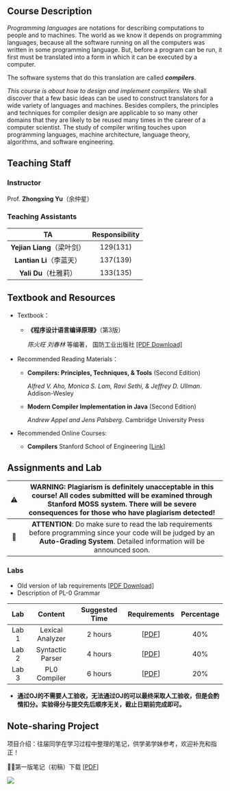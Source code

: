 ## Course Description

*Programming languages* are notations for describing computations to people and to machines. The world as we know it depends on programming languages, because all the software running on all the computers was written in some programming language. But, before a program can be run, it first must be translated into a form in which it can be executed by a computer.

The software systems that do this translation are called ***compilers***.

*This course is about how to design and implement compilers.* We shall discover that a few basic ideas can be used to construct translators for a wide variety of languages and machines. Besides compilers, the principles and techniques for compiler design are applicable to so many other domains that they are likely to be reused many times in the career of a computer scientist. The study of compiler writing touches upon programming languages, machine architecture, language theory, algorithms, and software engineering.


<!--
## Teaching Staff
### Instructor

Prof. **Lirong Wang**（王丽蓉）
  + Contact: wanglr@sdu.edu.cn
  + Office: Room 208-2, Building N3, Qingdao Campus, SDU
-->

## Teaching Staff
### Instructor

Prof. **Zhongxing Yu**（余仲星）


### Teaching Assistants

|TA|Responsibility|
|:-:|:-:|
|**Yejian Liang**（梁叶剑）|129(131)|
|**Lantian Li**（李蓝天）|137(139)|
|**Yali Du**（杜雅莉）|133(135)|

<!--
## Time and Location

| Class |       Lecture Venue         |    Lab Venue     |   Time  |
| :---: | :-------------------------: | :--------------: | :-----: |
| 1 & 2 | Room N406, Zhensheng Garden | [to be announced] |10:10~12:00 MON. <br> 10:10~12:00 THUR.|
| 3 & 4 | Room N403, Zhensheng Garden | [to be announced] |14:00~15:50 MON. <br> 16:10~18:00 TUES.|


+ Course Duration: Week 1 to 17, Spring 2021.

+ Two lectures per week, lab starts from week 8.

+ 68 lecture hours in total, including 16 lab hours.
-->
## Textbook and Resources

+ Textbook：

  + **《程序设计语言编译原理》**（第3版）

     *陈火旺 刘春林* 等编著， 国防工业出版社 [[PDF Download]](./pdf/books/textbook.pdf)

+ Recommended Reading Materials：
	
	+ **Compilers: Principles, Techniques, & Tools**  (Second Edition)
	
	  *Alfred V. Aho, Monica S. Lam, Ravi Sethi, & Jeffrey D. Ullman*. Addison-Wesley
	
	+ **Modern Compiler Implementation in Java**  (Second Edition)
	
	  *Andrew Appel and Jens Palsberg*. Cambridge University Press
	
+ Recommended Online Courses:
	
	+ **Compilers**  Stanford School of Engineering  [[Link]](https://online.stanford.edu/courses/soe-ycscs1-compilers)

<!--
+ Slides and Tutorials:
	
	+ Chapter1: Introduction to Compilers [[Slides Download]](./pdf/slides/chapter1_intro.pdf)
	+ Chapter2: High-level Language and Grammar Representation [[Slides Download]](./pdf/slides/chapter2_grammar.pdf)
	+ Chapter3: Lexical Analysis [[Slides Download]](./pdf/slides/chapter3_lexical.pdf)
	+ Chapter4: Syntax Analysis Top-Down Parsing [[Slides Download]](./pdf/slides/chapter4_syntax_top_down.pdf)
	+ Chapter5: Syntax Analysis Bottom-Up Parsing[[Slides Download]](./pdf/slides/chapter5_syntax_bottom_up.pdf)
	+ Chapter6: Syntax-Directed Translator
	+ Chapter7: Semantic Analysis and Intermediate Code Generation
	+ ... ...
-->
## Assignments and Lab

| :warning: | WARNING: Plagiarism is definitely unacceptable in this course! All codes submitted will be examined through Stanford MOSS system. There will be severe consequences for those who have plagiarism detected! |
|:-:|:-:|
| :memo:    | **ATTENTION**: Do make sure to read the lab requirements before programming since your code will be judged by an **Auto-Grading System**. Detailed information will be announced soon. |

<!--
### Submission Guidelines

+ Assignment Submission:
  + Please upload the electronic version of your homework to **SDU Cloud**
    + Class 1 Link: https://icloud.qd.sdu.edu.cn:7777/link/C69B22D5CACF35FB7D354474E84B1832
    + Class 2 Link: https://icloud.qd.sdu.edu.cn:7777/link/5E550E9732313E9A1BBC1A128B80A7A8
    + Class 3 Link: https://icloud.qd.sdu.edu.cn:7777/link/2557995A2AF1D6816D6C21032E0D4825
    + Class 4 Link: https://icloud.qd.sdu.edu.cn:7777/link/F528DAAEC93BC115E12633C5E50AED21
  + Requirements：
  	+ Complete independently! You may discuss with your classmates, but DO NOT CHEAT!
  	+ Please upload in PDF format and name your file as "Assignment Number_Student ID_Student Name"
	+ Further details will be announced soon...
  + Delay：
    + Submissions for all assignments are open all across this semester 
    + Delay in submission will not affect your final score

+ Lab Submission:
  + **SDU OJ** for judging code correctness 
  + **GitHub Classroom** for submitting final project
    + Class 1 GitHub Classroom Link: https://classroom.github.com/a/3tf61T5v
    + Class 2 GitHub Classroom Link: https://classroom.github.com/a/w7xHvBC1
    + Class 3 GitHub Classroom Link: https://classroom.github.com/a/bIq-EZN0
    + Class 4 GitHub Classroom Link:

### Assignments

| Assignment |           Chapter           |     Due Date     |   PDF Download  |  Answer  |
| :--------: | :-------------------------: | :--------------: | :-------------: | :------: |
|1|Introduction to Compilers|[to be announced]|||
|2|Context-Free Grammar|[to be announced]|||
|3|Lexical Analysis|[to be announced]|||
|...|...||||
-->

### Labs

+ Old version of lab requirements [[PDF Download]](./pdf/labs/lab-old.pdf)
+ Description of PL-0 Grammar

|  Lab  |           Content            | Suggested Time |              Requirements              |   Percentage   |
| :---: | :--------------------------: | :------------: | :------------------------------------: | :------------: |
| Lab 1 |       Lexical Analyzer       |    2 hours     | \[[PDF](./pdf/labs/lab-lexical.pdf)\]  |       40%      | 
| Lab 2 |       Syntactic Parser       |    4 hours     |  \[[PDF](./pdf/labs/lab-syntax.pdf)\]  |       40%      |
| Lab 3 |         PL0 Compiler         |    6 hours     | \[[PDF](./pdf/labs/PL0-compiler.pdf)\] |       20%      |

+ **通过OJ的不需要人工验收，无法通过OJ的可以最终采取人工验收，但是会酌情扣分。实验得分与提交先后顺序无关，截止日期前完成即可。**


## Note-sharing Project

项目介绍：往届同学在学习过程中整理的笔记，供学弟学妹参考，欢迎补充和指正！

🎉🎉第一版笔记（初稿）下载 \[[PDF](./pdf/books/notes_first_edition.pdf)\]


![](./fig/Qingdao_gate.jpg)
